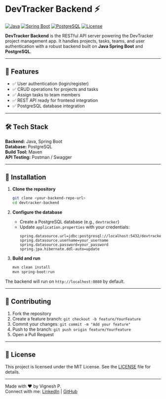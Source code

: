 # DevTracker Backend ⚡

[![Java](https://img.shields.io/badge/Java-17-blue?logo=java&logoColor=white)](https://www.oracle.com/java/)
[![Spring Boot](https://img.shields.io/badge/SpringBoot-3.2.2-green?logo=spring&logoColor=white)](https://spring.io/projects/spring-boot)
[![PostgreSQL](https://img.shields.io/badge/PostgreSQL-15-blue?logo=postgresql&logoColor=white)](https://www.postgresql.org/)
[![License](https://img.shields.io/badge/License-MIT-green)](LICENSE)

**DevTracker Backend** is the RESTful API server powering the DevTracker project management app. It handles projects, tasks, teams, and user authentication with a robust backend built on **Java Spring Boot** and **PostgreSQL**.

---

## 🌟 Features

- ✅ User authentication (login/register)  
- ✅ CRUD operations for projects and tasks  
- ✅ Assign tasks to team members  
- ✅ REST API ready for frontend integration  
- ✅ PostgreSQL database integration  

---

## 🛠 Tech Stack

**Backend:** Java, Spring Boot  
**Database:** PostgreSQL  
**Build Tool:** Maven  
**API Testing:** Postman / Swagger  

---

## 🚀 Installation

1. **Clone the repository**  
   ```bash
   git clone <your-backend-repo-url>
   cd devtracker-backend
   ```

2. **Configure the database**  
   - Create a PostgreSQL database (e.g., `devtracker`)  
   - Update `application.properties` with your credentials:  
     ```properties
     spring.datasource.url=jdbc:postgresql://localhost:5432/devtracker
     spring.datasource.username=your_username
     spring.datasource.password=your_password
     spring.jpa.hibernate.ddl-auto=update
     ```

3. **Build and run**  
   ```bash
   mvn clean install
   mvn spring-boot:run
   ```

The backend will run on `http://localhost:8080` by default.

---

## 🤝 Contributing

1. Fork the repository
2. Create a feature branch: `git checkout -b feature/YourFeature`
3. Commit your changes: `git commit -m "Add your feature"`
4. Push to the branch: `git push origin feature/YourFeature`
5. Open a Pull Request

---

## 📄 License

This project is licensed under the MIT License. See the [LICENSE](LICENSE) file for details.

---

Made with ❤️ by Vignesh P.  
Connect with me: [LinkedIn](https://www.linkedin.com/in/vignesh-p-46153a302/) | [GitHub](https://github.com/jarvis2754)
